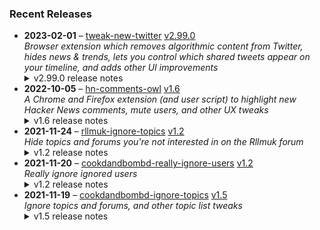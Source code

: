 ### Recent Releases

<!-- RECENT_RELEASES -->
<ul>
<li>
  <strong>2023-02-01</strong> – <a href="https://github.com/insin/tweak-new-twitter">tweak-new-twitter</a> <a href="https://github.com/insin/tweak-new-twitter/releases/tag/v2.99.0">v2.99.0</a>
  <div><em>Browser extension which removes algorithmic content from Twitter, hides news &amp; trends, lets you control which shared tweets appear on your timeline, and adds other UI improvements</em></div>
  <details><summary>v2.99.0 release notes</summary><p>(Preview of what's going to be v3.0.0 in the first App Store version)</p>
<hr>
<p>This version is in the following browser extension stores:</p>
<p><a href="https://chrome.google.com/webstore/detail/tweak-new-twitter/kpmjjdhbcfebfjgdnpjagcndoelnidfj" rel="nofollow"><img src="https://user-images.githubusercontent.com/226692/212897023-9e66b1b0-e1cd-44df-a4f2-3d5bda80c5f8.png" alt="Chrome" style="max-width: 100%;"></a> <a href="https://microsoftedge.microsoft.com/addons/detail/tweak-new-twitter/foccddlibbeccjiobcnakipdpkjiijjp" rel="nofollow"><img src="https://user-images.githubusercontent.com/226692/212897573-34b1af0a-dc5a-4aa2-a1e7-ca85d3823f9f.png" alt="Edge" style="max-width: 100%;"></a></p>
<hr>
<h3>New</h3>
<ul>
<li>Replaced the extension icon with an ibis, better known in Australia as a "bin chicken" - sticking stuff on top of the Twitter icon (or something non-official which looks very, very like it) is against the Twitter Brand Guidelines</li>
<li>New "Home timeline" and 'Reduce "engagement"' sections in the options page - relevant options have been moved into these, including "Full-width timeline" and "Reduced interaction mode", which have been moved out of the Experiments section</li>
<li>Expanded support for Blue check replacement to more sections of the app:
<ul>
<li>Following/follower lists</li>
<li>Communities</li>
<li>Twitter Circle</li>
<li>Bookmarks</li>
<li>User typeahead dropdowns when composing a Tweet</li>
</ul>
</li>
<li>Community pages can now go full-width</li>
<li>Automatically switch from Verified to All in Notification if Twitter forced you back onto it</li>
</ul>
<h3>Changed</h3>
<ul>
<li>When you mute a Quote Tweet, emoji and linebreaks will now be preserved in the "Muted tweets" section in the options</li>
<li>Moved options for hiding algorithmic timeline content into the Experiments section, as they can cause performance issues by hiding large numbers of tweets</li>
</ul>
<h3>Fixed</h3>
<ul>
<li>Fixed Views not being hidden under tweets on the largest device widths supported by Twitter's mobile view</li>
<li>Fixed user profile page detection to be independent of display language - it wasn't working for many non-English display languages</li>
<li>Fixed Blue check replacement in various places:
<ul>
<li>on "user liked/retweeted" notifications (again)</li>
<li>in the user profile header and verified badge popup on mobile</li>
<li>in search result dropdowns in Search/Explore on mobile</li>
</ul>
</li>
<li>Fixed some cases where hiding Blue checks would hide more than it should, e.g. the entire user name in "like" notifications</li>
<li>Fixed Blue subscribers with locked accounts having the locked account icon replaced too</li>
<li>Fixed "What's happening" appearing in the sidebar on the Suggested Communities page</li>
<li>Fixed tabs on other pages setting the title to "Home" on mobile if you navigate from Home to another tabbed page when the Retweets tab is being displayed</li>
<li>Fixed the sticky hover state on the Retweets tab on mobile</li>
<li>Fixed the Retweets tab showing tweets from the last tab you had open, instead of from Following</li>
</ul>
<h3>Removed</h3>
<ul>
<li>Removed all code related to the old "Sparkle button" timeline, which was continuing to cause problems for some people</li>
</ul></details>
</li>
<li>
  <strong>2022-10-05</strong> – <a href="https://github.com/insin/hn-comments-owl">hn-comments-owl</a> <a href="https://github.com/insin/hn-comments-owl/releases/tag/v1.6">v1.6</a>
  <div><em>A Chrome and Firefox extension (and user script) to highlight new Hacker News comments, mute users, and other UX tweaks</em></div>
  <details><summary>v1.6 release notes</summary><ul>
<li>Fixed displaying the number of new comments on item list pages</li>
</ul></details>
</li>
<li>
  <strong>2021-11-24</strong> – <a href="https://github.com/insin/rllmuk-ignore-topics">rllmuk-ignore-topics</a> <a href="https://github.com/insin/rllmuk-ignore-topics/releases/tag/v1.2">v1.2</a>
  <div><em>Hide topics and forums you're not interested in on the Rllmuk forum</em></div>
  <details><summary>v1.2 release notes</summary><ul>
<li>Added support for the Fluid view</li>
<li>Added a collapse control for the Fluid sidebar</li>
</ul></details>
</li>
<li>
  <strong>2021-11-20</strong> – <a href="https://github.com/insin/cookdandbombd-really-ignore-users">cookdandbombd-really-ignore-users</a> <a href="https://github.com/insin/cookdandbombd-really-ignore-users/releases/tag/v1.2">v1.2</a>
  <div><em>Really ignore ignored users</em></div>
  <details><summary>v1.2 release notes</summary><p>Updated for new theme</p>
<p>Added re-striping of posts so it doesn't look weird when posts are hidden</p></details>
</li>
<li>
  <strong>2021-11-19</strong> – <a href="https://github.com/insin/cookdandbombd-ignore-topics">cookdandbombd-ignore-topics</a> <a href="https://github.com/insin/cookdandbombd-ignore-topics/releases/tag/v1.5">v1.5</a>
  <div><em>Ignore topics and forums, and other topic list tweaks</em></div>
  <details><summary>v1.5 release notes</summary><p>Fixed alternate striping of topics when ignored topics are hidden</p></details>
</li>
</ul>
<!-- /RECENT_RELEASES -->
